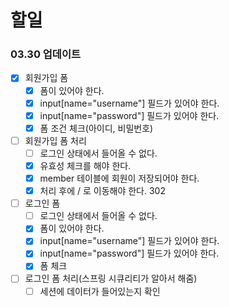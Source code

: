 # 할일 
### 03.30 업데이트

- [x] 회원가입 폼
    - [x] 폼이 있어야 한다.
    - [x] input[name="username"] 필드가 있어야 한다.
    - [x] input[name="password"] 필드가 있어야 한다.
    - [x] 폼 조건 체크(아이디, 비밀번호)
- [ ] 회원가입 폼 처리
  - [ ] 로그인 상태에서 들어올 수 없다.
  - [x] 유효성 체크를 해야 한다.
  - [x] member 테이블에 회원이 저장되어야 한다.
  - [x] 처리 후에 / 로 이동해야 한다. 302
- [ ] 로그인 폼
  - [ ] 로그인 상태에서 들어올 수 없다.
  - [x] 폼이 있어야 한다.
  - [x] input[name="username"] 필드가 있어야 한다.
  - [x] input[name="password"] 필드가 있어야 한다.
  - [x] 폼 체크
- [ ] 로그인 폼 처리(스프링 시큐리티가 알아서 해줌)
  - [ ] 세션에 데이터가 들어있는지 확인